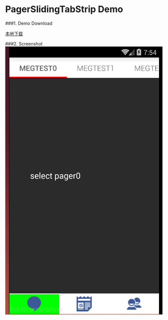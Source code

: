 PagerSlidingTabStrip Demo
====================
###1. Demo Download
  
[本地下载](apk/pager-sliding-tab-strip-demo-ayyb1988?raw=true "点击下载到本地")  

###2. Screenshot
![Screenshot](apk/pager-sliding-tab-strip-demo-ayyb1988.gif)  
